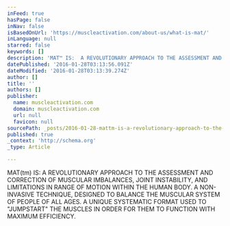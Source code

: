 ```yaml
---
inFeed: true
hasPage: false
inNav: false
isBasedOnUrl: 'https://muscleactivation.com/about-us/what-is-mat/'
inLanguage: null
starred: false
keywords: []
description: 'MAT™ IS:  A REVOLUTIONARY APPROACH TO THE ASSESSMENT AND CORRECTION OF MUSCULAR IMBALANCES, JOINT INSTABILITY, AND LIMITATIONS IN RANGE OF MOTION WITHIN THE HUM'
datePublished: '2016-01-28T03:13:56.091Z'
dateModified: '2016-01-28T03:13:39.274Z'
author: []
title: ''
authors: []
publisher:
  name: muscleactivation.com
  domain: muscleactivation.com
  url: null
  favicon: null
sourcePath: _posts/2016-01-28-mattm-is-a-revolutionary-approach-to-the-assessment-and-cor.md
published: true
_context: 'http://schema.org'
_type: Article

---
```

MAT(tm) IS: A REVOLUTIONARY APPROACH TO THE ASSESSMENT AND CORRECTION OF MUSCULAR IMBALANCES, JOINT INSTABILITY, AND LIMITATIONS IN RANGE OF MOTION WITHIN THE HUMAN BODY. A NON-INVASIVE TECHNIQUE, DESIGNED TO BALANCE THE MUSCULAR SYSTEM OF PEOPLE OF ALL AGES. A UNIQUE SYSTEMATIC FORMAT USED TO "JUMPSTART" THE MUSCLES IN ORDER FOR THEM TO FUNCTION WITH MAXIMUM EFFICIENCY.